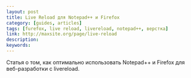 ```yaml
---
layout: post
title: Live Reload для Notepad++ и Firefox
category: [guides, articles]
tags: [furefox, live reload, livereload, notepad++, верстка]
link: http://maxsite.org/page/live-reload
description:
keywords:
---
```


<p>Статья о том, как оптимально использовать Notepad++ и Firefox для веб-разработки с livereload.</p>
